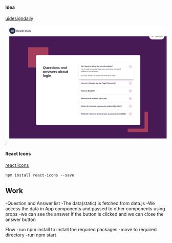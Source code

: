 #### Idea

[uidesigndaily](https://uidesigndaily.com/posts/sketch-accordion-website-day-1175)

![](./idea.png);

#### React Icons

[react icons](https://react-icons.github.io/react-icons/)

```
npm install react-icons --save
```
## Work
-Question and Answer list 
-The data(static) is fetched from data.js 
-We access the data in App components and passed to other components using props 
-we can see  the answer if the <AiOutlinePlus /> button is clicked and we can close the answer <AiOutlinePlus /> button

Flow
-run npm install to install the required packages 
-move to required directory 
-run npm start
